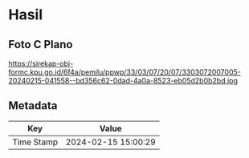 # Hasil

## Foto C Plano

https://sirekap-obj-formc.kpu.go.id/6f4a/pemilu/ppwp/33/03/07/20/07/3303072007005-20240215-041558--bd356c62-0dad-4a0a-8523-eb05d2b0b2bd.jpg


## Metadata

| Key        | Value               |
| ---------- | ------------------- |
| Time Stamp | 2024-02-15 15:00:29 |




